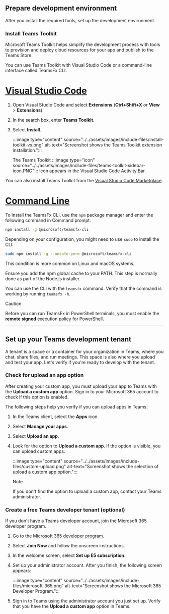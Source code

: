 ## Prepare development environment

After you install the required tools, set up the development environment.

### Install Teams Toolkit

Microsoft Teams Toolkit helps simplify the development process with tools to provision and deploy cloud resources for your app and publish to the Teams Store.

You can use Teams Toolkit with Visual Studio Code or a command-line interface called TeamsFx CLI.

# [Visual Studio Code](#tab/vscode)

1. Open Visual Studio Code and select **Extensions** (**Ctrl+Shift+X** or **View** > **Extensions**).
2. In the search box, enter **Teams Toolkit**.
3. Select **Install**.

   :::image type="content" source="../../assets/images/include-files/install-toolkit-vs.png" alt-text="Screenshot shows the Teams Toolkit extension installation.":::

   The Teams Toolkit :::image type="icon" source="../../assets/images/include-files/teams-toolkit-sidebar-icon.PNG"::: icon appears in the Visual Studio Code Activity Bar.

You can also install Teams Toolkit from the [Visual Studio Code Marketplace](https://marketplace.visualstudio.com/items?itemName=TeamsDevApp.ms-teams-vscode-extension).

# [Command Line](#tab/cli)

To install the TeamsFx CLI, use the `npm` package manager and enter the following command in Command prompt:

``` bash
npm install -g @microsoft/teamsfx-cli
```

Depending on your configuration, you might need to use `sudo` to install the CLI:

``` bash
sudo npm install -g --unsafe-perm @microsoft/teamsfx-cli
```

This condition is more common on Linux and macOS systems.

Ensure you add the npm global cache to your PATH. This step is normally done as part of the Node.js installer.

You can use the CLI with the `teamsfx` command. Verify that the command is working by running `teamsfx -h`.

> [!CAUTION]
> Before you can run TeamsFx in PowerShell terminals, you must enable the **remote signed** execution policy for PowerShell.

---

## Set up your Teams development tenant

A tenant is a space or a container for your organization in Teams, where you chat, share files, and run meetings. This space is also where you upload and test your app. Let's verify if you're ready to develop with the tenant.

### Check for upload an app option

After creating your custom app, you must upload your app to Teams with the **Upload a custom app** option. Sign in to your Microsoft 365 account to check if this option is enabled.

The following steps help you verify if you can upload apps in Teams:

1. In the Teams client, select the **Apps** icon.
2. Select **Manage your apps**.
3. Select **Upload an app**.
4. Look for the option to **Upload a custom app**. If the option is visible, you can upload custom apps.

   :::image type="content" source="../../assets/images/include-files/custom-upload.png" alt-text="Screenshot shows the selection of upload a custom app option.":::

      > [!NOTE]
      > If you don't find the option to upload a custom app, contact your Teams administrator.

### Create a free Teams developer tenant (optional)

If you don't have a Teams developer account, join the Microsoft 365 developer program.

1. Go to the [Microsoft 365 developer program](https://developer.microsoft.com/microsoft-365/dev-program).
1. Select **Join Now** and follow the onscreen instructions.
1. In the welcome screen, select **Set up E5 subscription**.
1. Set up your administrator account. After you finish, the following screen appears:

   :::image type="content" source="../../assets/images/include-files/microsoft-365.png" alt-text="Screenshot shows the Microsoft 365 Developer Program.":::

1. Sign in to Teams using the administrator account you just set up. Verify that you have the **Upload a custom app** option in Teams.
